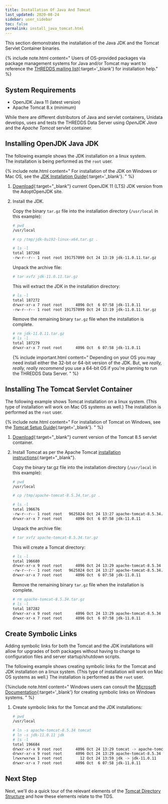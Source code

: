 ```yaml
---
title: Installation Of Java And Tomcat
last_updated: 2020-08-24
sidebar: user_sidebar
toc: false
permalink: install_java_tomcat.html
---
```


This section demonstrates the installation of the Java JDK and the Tomcat Servlet Container binaries.  

{% include note.html content="
Users of OS-provided packages via package management systems for Java and/or Tomcat may want to reference the [THREDDS mailing list](https://www.unidata.ucar.edu/mailing_lists/archives/thredds/){:target='_blank'} for installation help."
%}

## System Requirements

* OpenJDK Java 11 (latest version)
* Apache Tomcat 8.x (minimum) 

While there are different distributors of Java and servlet containers, Unidata develops, uses and tests the THREDDS Data Server using _OpenJDK Java_ and the _Apache Tomcat_ servlet container.


## Installing OpenJDK Java JDK

The following example shows the JDK installation on a linux system.  
The installation is being performed as the `root` user.

{% include note.html content="
For installation of the JDK on Windows or Mac OS, see the [JDK Installation Guide](https://adoptium.net/installation.html){:target='_blank'}.
" %}

1.  [Download](https://adoptium.net/){:target="_blank"} current OpenJDK 11 (LTS) JDK version from the AdoptOpenJDK site. 

2.  Install the JDK.

    Copy the binary `tar.gz` file into the installation directory (`/usr/local` in this example):

    ~~~bash
    # pwd
    /usr/local
    
    # cp /tmp/jdk-8u192-linux-x64.tar.gz .

    # ls -l
    total 187268
    -rw-r--r-- 1 root root 191757099 Oct 24 13:19 jdk-11.0.11.tar.gz
    ~~~

    Unpack the archive file:

    ~~~bash
    # tar xvfz jdk-11.0.11.tar.gz 
    ~~~

    This will extract the JDK in the installation directory:

    ~~~bash
    # ls -l
    total 187272
    drwxr-xr-x 7 root root      4096 Oct  6 07:58 jdk-11.0.11
    -rw-r--r-- 1 root root 191757099 Oct 24 13:19 jdk-11.0.11.tar.gz
    ~~~

    Remove the remaining binary `tar.gz` file when the installation is complete.
   
    ~~~bash
    # rm jdk-11.0.11.tar.gz
    # ls -l
    total 187279
    drwxr-xr-x 7 root root      4096 Oct  6 07:58 jdk-11.0.11
    ~~~

    {% include important.html content="
    Depending on your OS you may need install either the 32-bit or 64-bit version of the JDK.
    But, we *really, really, really recommend* you use a 64-bit OS if you're planning to run the THREDDS Data Server.
    " %}

<a name="tomcat"></a>
## Installing The Tomcat Servlet Container

The following example shows Tomcat installation on a linux system. 
(This type of installation will work on Mac OS systems as well.) 
The installation is performed as the `root` user.

{% include note.html content="
For installation of Tomcat on Windows, see the [Tomcat Setup Guide](http://tomcat.apache.org/tomcat-8.5-doc/setup.html#Windows){:target='_blank'}.
" %}

1.  [Download](http://tomcat.apache.org/download-80.cgi){:target="_blank"} current version of the Tomcat 8.5 servlet container.

2.  Install Tomcat as per the Apache Tomcat [installation instructions](http://tomcat.apache.org/tomcat-8.5-doc/setup.html){:target="_blank"}.

    Copy the binary tar.gz file into the installation directory (`/usr/local` in this example):

    ~~~bash
    # pwd
    /usr/local
    
    # cp /tmp/apache-tomcat-8.5.34.tar.gz .

    # ls -l
    total 196676
    -rw-r--r-- 1 root root   9625824 Oct 24 13:27 apache-tomcat-8.5.34.tar.gz
    drwxr-xr-x 7 root root      4096 Oct  6 07:58 jdk-11.0.11
    ~~~

    Unpack the archive file:

    ~~~bash
    # tar xvfz apache-tomcat-8.5.34.tar.gz
    ~~~

    This will create a Tomcat directory:

    ~~~bash
    # ls -l
    total 196680
    drwxr-xr-x 9 root root      4096 Oct 24 13:29 apache-tomcat-8.5.34
    -rw-r--r-- 1 root root   9625824 Oct 24 13:27 apache-tomcat-8.5.34.tar.gz
    drwxr-xr-x 7 root root      4096 Oct  6 07:58 jdk-11.0.11
    ~~~

    Remove the remaining binary `tar.gz` file when the installation is complete.
   
    ~~~bash
    # rm apache-tomcat-8.5.34.tar.gz
    # ls -l
    total 187282
    drwxr-xr-x 9 root root      4096 Oct 24 13:29 apache-tomcat-8.5.34
    drwxr-xr-x 7 root root      4096 Oct  6 07:58 jdk-11.0.11
    ~~~

## Create Symbolic Links

Adding symbolic links for both the Tomcat and the JDK installations will allow for upgrades of both packages without having to change to configuration files and server startup/shutdown scripts.

The following example shows creating symbolic links for the Tomcat and JDK installation on a linux system. 
(This type of installation will work on Mac OS systems as well.) 
The installation is performed as the `root` user.

{%include note.html content="
Windows users can consult the [Microsoft Documentation](https://docs.microsoft.com/en-us/windows/win32/fileio/symbolic-links){:target='_blank'} for creating symbolic links on Windows systems.
" %}

1. Create symbolic links for the Tomcat and the JDK installations:

    ~~~ bash
    # pwd
    /usr/local
    
    # ln -s apache-tomcat-8.5.34 tomcat 
    # ln -s jdk-11.0.11 jdk
    # ls -l 
    total 196684
    drwxr-xr-x 9 root root      4096 Oct 24 13:29 tomcat -> apache-tomcat-8.5.34
    drwxr-xr-x 9 root root      4096 Oct 24 13:29 apache-tomcat-8.5.34
    lrwxrwxrwx 1 root root        12 Oct 24 13:59 jdk -> jdk-11.0.11
    drwxr-xr-x 7 root root      4096 Oct  6 07:58 jdk-11.0.11
    ~~~

## Next Step

Next, we'll do a quick tour of the relevant elements of the [Tomcat Directory Structure](tomcat_dir_structure_qt.html) and how these elements relate to the TDS.
